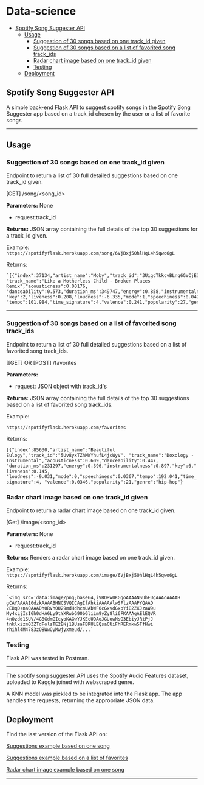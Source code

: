 # Data-science

- [Spotify Song Suggester API](#spotify-song-suggester-api)
  - [Usage](#usage)
    - [Suggestion of 30 songs based on one track_id given](#suggested-songs-based-on-a-song)
    - [Suggestion of 30 songs based on a list of favorited song track_ids](#suggested-songs-based-on-a-list-of-favorites)
    - [Radar chart image based on one track_id given](#radar-chart-image-based-on-one-given-image)
    - [Testing](#testing-app)
  - [Deployment](#deployment)

## Spotify Song Suggester API

A simple back-end Flask API to suggest spotify songs in the Spotify Song Suggester app
based on a track_id chosen by the user or a list of favorite songs

---

## Usage

### Suggestion of 30 songs based on one track_id given

Endpoint to return a list of 30 full detailed suggestions based on one track_id given.

[GET]    /song/<song_id>

**Parameters:** None

- request:track_id

**Returns:** JSON array containing the full details of the top 30 suggestions for a track_id given.

Example:
` https://spotifyflask.herokuapp.com/song/6VjBxj5OhlHqL4h5qwo6gL`

Returns:

    `[{"index":37134,"artist_name":"Moby","track_id":"3UigcTkkcvBLnq6GVCjE3i",
    "track_name":"Like a Motherless Child - Broken Places Remix","acousticness":0.00176,
    "danceability":0.573,"duration_ms":349747,"energy":0.858,"instrumentalness":0.301,
    "key":2,"liveness":0.208,"loudness":-6.335,"mode":1,"speechiness":0.0497,
    "tempo":101.984,"time_signature":4,"valence":0.241,"popularity":27,"genre":"electronic"}...`

---

### Suggestion of 30 songs based on a list of favorited song track_ids

Endpoint to return a list of 30 full detailed suggestions based on a list of favorited song track_ids.

[[GET] OR [POST]    /favorites

**Parameters:**

- request: JSON object with track_id's

**Returns:** JSON array containing the full details of the top 30 suggestions based on a list of favorited song track_ids.

Example:

`https://spotifyflask.herokuapp.com/favorites`

Returns:

`[{"index":85630,"artist_name":"Beautiful Eulogy","track_id":"5Uv8yxTZhMWYhufL4jcWyV",
"track_name":"Doxology - Instrumental","acousticness":0.609,"danceability":0.447,
"duration_ms":231297,"energy":0.396,"instrumentalness":0.897,"key":6,"liveness":0.145,
"loudness":-9.031,"mode":0,"speechiness":0.0367,"tempo":192.041,"time_signature":4,
"valence":0.0346,"popularity":21,"genre":"hip-hop"}`

### Radar chart image based on one track_id given

Endpoint to return a radar chart image based on one track_id given.

[Get]    /image/<song_id>

**Parameters:** None

- request:track_id

**Returns:** Renders a radar chart image based on one track_id given.

Example:
`https://spotifyflask.herokuapp.com/image/6VjBxj5OhlHqL4h5qwo6gL`

Returns:

    `<img src='data:image/png;base64,iVBORw0KGgoAAAANSUhEUgAAAoAAAAH
    gCAYAAAA10dzkAAAABHNCSVQICAgIfAhkiAAAAAlwSFlzAAAPYQAAD
    2EBqD+naQAAADh0RVh0U29mdHdhcmUAbWF0cGxvdGxpYiB2ZXJzaW9u
    My4xLjIsIGh0dHA6Ly9tYXRwbG90bGliLm9yZy8li6FKAAAgAElEQVR
    4nOzdd1SUV/4G8GdmGIcyoKAGwYJKEcUOAoJGUowNsG3EbiyJRtPjJ
    tnklxizm03ZTdFolsTE2BNj1BUsaFBRULEQsaCUiFhRERmkw5TfHwi
    rhihl4M4783zO8WwOyMwjyxmeud/...`

### Testing

Flask API was tested in Postman.

---


The spotify song suggester API uses the Spotify Audio Features dataset, uploaded to Kaggle joined with webscraped genre.

A KNN model was pickled to be integrated into the Flask app. 
The app handles the requests, returning the appropriate JSON data.

## Deployment

Find the last version of the Flask API on:

[Suggestions example based on one song](https://spotifyflask.herokuapp.com/song/6VjBxj5OhlHqL4h5qwo6gL)

[Suggestions example based on a list of favorites](https://spotifyflask.herokuapp.com/favorites)

[Radar chart image example based on one song](https://spotifyflask.herokuapp.com/image/6VjBxj5OhlHqL4h5qwo6gL)

---
